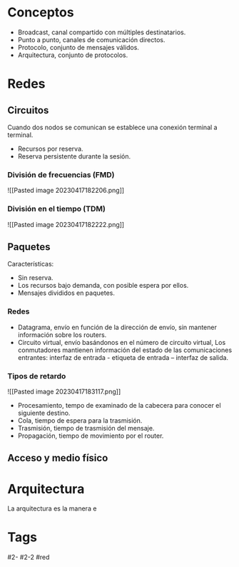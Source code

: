 # Conceptos
- Broadcast, canal compartido con múltiples destinatarios.
- Punto a punto, canales de comunicación directos.
- Protocolo, conjunto de mensajes válidos.
- Arquitectura, conjunto de protocolos.
# Redes
## Circuitos
Cuando dos nodos se comunican se establece una conexión terminal a terminal.
- Recursos por reserva.
- Reserva persistente durante la sesión.
### División de frecuencias (FMD)
![[Pasted image 20230417182206.png]]
### División en el tiempo (TDM)
![[Pasted image 20230417182222.png]]
## Paquetes
Características:
- Sin reserva.
- Los recursos bajo demanda, con posible espera por ellos.
- Mensajes divididos en paquetes.
### Redes
- Datagrama, envío en función de la dirección de envío, sin mantener información sobre los routers.
- Circuito virtual, envío basándonos en el número de circuito virtual, Los conmutadores mantienen información del estado de las comunicaciones entrantes: interfaz de entrada - etiqueta de entrada – interfaz de salida.
### Tipos de retardo
![[Pasted image 20230417183117.png]]
- Procesamiento, tempo de examinado de la cabecera para conocer el siguiente destino.
- Cola, tiempo de espera para la trasmisión.
- Trasmisión, tiempo de trasmisión del mensaje.
- Propagación, tiempo de movimiento por el router.
## Acceso y medio físico
# Arquitectura
La arquitectura es la manera e
# Tags
#2- 
#2-2 
#red